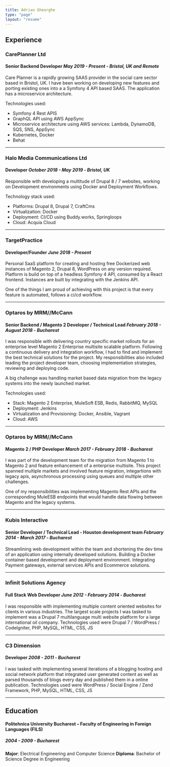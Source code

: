 ```yaml
---
title: Adrian Gheorghe
type: "page"
layout: "resume"
---
```


## Experience

### CarePlanner Ltd
#### Senior Backend Developer *May 2019 - Present* - *Bristol, UK and Remote*
Care Planner is a rapidly growing SAAS provider in the social care sector based in Bristol, UK. I have been working on developing new features and porting existing ones into a a Symfony 4 API based SAAS. The application has a microservice architecture.

Technologies used:
- Symfony 4 Rest APIS
- GraphQL API using AWS AppSync
- Microservice architecture using AWS services: Lambda, DynamoDB, SQS, SNS, AppSync
- Kubernetes, Docker
- Behat

---

### Halo Media Communications Ltd
#### Developer *October 2018 - May 2019* - *Bristol, UK*
Responsible with developing a multitude of Drupal 8 / 7 websites, working on Development environments using Docker and Deployment
Workflows.

Technology stack used:
- Platforms: Drupal 8, Drupal 7, CraftCms
- Virtualization: Docker
- Deployment: CI/CD using Buddy.works, Springloops
- Cloud: Acquia Cloud

---

### TargetPractice
#### Developer/Founder *June 2018 - Present*
Personal SaaS platform for creating and hosting free Dockerized web instances of Magento 2, Drupal 8, WordPress on any version required. Platform is build on top of a headless Symfony 4 API, consumed by a React frontend. Instances are built by integrating with the Jenkins API.

One of the things I am proud of achieving with this project is that every feature is automated, follows a ci/cd workflow.

---

### Optaros by MRM//McCann
#### Senior Backend / Magento 2 Developer / Technical Lead *February 2018 - August 2018* - *Bucharest*
I was responsible with delivering country specific market rollouts for an enterprise level Magento 2 Enterprise multisite scalable platform. Following a continuous delivery and integration workflow, I had to find and implement the best technical solutions for the project. My responsibilities also included leading the project developer team, choosing implementation strategies, reviewing and deploying code.

A big challenge was handling market based data migration from the legacy systems into the newly launched market.

Technologies used:
- Stack: Magento 2 Enterprise, MuleSoft ESB, Redis, RabbitMQ, MySQL
- Deployment: Jenkins
- Virtualization and Provisioning: Docker, Ansible, Vagrant
- Cloud: AWS

---

### Optaros by MRM//McCann
#### Magento 2 / PHP Developer *March 2017 - February 2018* - *Bucharest*

I was part of the development team for the migration from Magento 1 to Magento 2 and feature enhancement of a enterprise multisite. This project spanned multiple markets and involved feature migration, integartions with legacy apis, asynchronous processing using queues and multiple other challenges.

One of my responsibilities was implementing Magento Rest APIs and the corresponding MuleESB endpoints that would handle data flowing between Magento and the legacy systems.

---

### Kubis Interactive
#### Senior Developer / Technical Lead - Houston development team *February 2014 - March 2017* - *Bucharest*
Streamlining web development within the team and shortening the dev time of an application using internally developed solutions. Building a Docker
container based development and deployment environment. Integrating Payment gateways, external services APIs and Ecommerce solutions.

---

### Infinit Solutions Agency
#### Full Stack Web Developer *June 2012 - February 2014* - *Bucharest*
I was responsible with implementing multiple content oriented websites for clients in various industries. The largest scale projects I was tasked to implement was a Drupal 7 multilanguage multi website platform for a large international oil company. Technologies used were Drupal 7 / WordPress / CodeIgniter, PHP, MySQL, HTML, CSS, JS

---

### C3 Dimension
#### Developer *2008 - 2011* - *Bucharest*

I was tasked with implementing several iterations of a blogging hosting and social network platform that integrated user generated content as well as parsed thousands of blogs every day and published them in a online publication. Technologies used were WordPress / Social Engine / Zend Framework, PHP, MySQL, HTML, CSS, JS

---
## Education

#### Politehnica University Bucharest – Faculty of Engineering in Foreign Languages (FILS)
##### *2004 - 2009* - *Bucharest*
**Major**: Electrical Engineering and Computer Science
**Diploma**: Bachelor of Science Degree in Engineering
